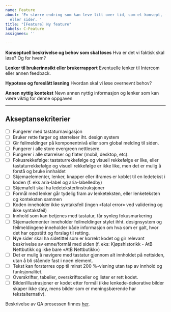 ```yaml
---
name: Feature
about: 'En større endring som kan leve litt over tid, som et konsept, funksjonalitet
  eller sider. '
title: "[Feature] Ny feature"
labels: C-Feature
assignees: ''

---
```


**Konseptuell beskrivelse og behov som skal løses**
Hva er det vi faktisk skal løse? Og for hvem?

**Lenker til brukerinnsikt eller brukerrapport**
Eventuelle lenker til Intercom eller annen feedback.

**Hypotese og foreslått løsning**
Hvordan skal vi løse overnevnt behov?

**Annen nyttig kontekst**
Nevn annen nyttig informasjon og lenker som kan være viktig for denne oppgaven

---

## Akseptansekriterier

- [ ] Fungerer med tastaturnavigasjon
- [ ] Bruker rette farger og størrelser iht. design system
- [ ] Gir feilmeldinger på komponentnivå eller som global melding til siden.
- [ ] Fungerer i alle store evergreen nettlesere.
- [ ] Fungerer i alle størrelser og flater (mobil, desktop, etc).
- [ ] Fokusrekkefølge: tastaturrekkefølge og visuell rekkefølge er like, eller tastaturrekkefølge og visuell rekkefølge er ikke like, men det er mulig å forstå og bruke innhaldet
- [ ] Skjemaelementer, lenker, knapper eller iframes er koblet til en ledetekst i koden (f. eks aria-label og aria-labelledby)
- [ ] Skjemafelt skal ha ledetekster/instruksjoner
- [ ] Formål med lenker går tydelig fram av lenketeksten, eller lenketeksten og konteksten sammen
- [ ] Koden inneholder ikke syntaksfeil (ingen «fatal error» ved validering og ikke syntaksfeil)
- [ ] Innhold som kan betjenes med tastatur, får synleg fokusmarkering
- [ ] Skjemaelementer inneholder feilmeldinger stylet ihht. designsystem og feilmeldingene inneholder både informasjon om hva som er galt, hvor det har oppstått og forslag til retting.
- [ ] Nye sider skal ha sidetittel som er korrekt kodet og gir relevant beskrivelse av emne/formål med siden (f. eks: Kjøpshistorikk - AtB Nettbutikk og ikke bare «AtB Nettbutikk»)
- [ ] Det er mulig å navigere med tastatur gjennom alt innholdet på nettsiden, utan å bli stående fast i noen element.
- [ ] Tekst kan forstørres opp til minst 200 %-visning utan tap av innhold og funksjonalitet.
- [ ] Overskrifter, tabeller, overskriftsceller og lister er rett kodet.
- [ ] Bilder/illustrasjoner er kodet etter formål (ikke lenkede-dekorative bilder skaper ikke støy, mens bilder som er meningsbærende har tekstalternativ).

Beskrivelse av QA prosessen finnes [her](https://github.com/AtB-AS/org/blob/master/guides/quality_assurance.md#qa-in-atb-webshop).
